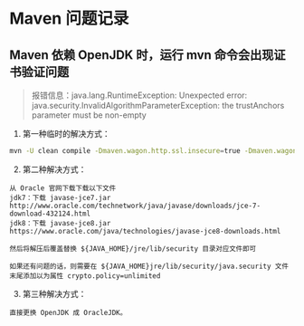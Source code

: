# Maven 问题记录

## Maven 依赖 OpenJDK 时，运行 mvn 命令会出现证书验证问题

>报错信息：java.lang.RuntimeException: Unexpected error: java.security.InvalidAlgorithmParameterException: the trustAnchors parameter must be non-empty


1. 第一种临时的解决方式：

```bash
mvn -U clean compile -Dmaven.wagon.http.ssl.insecure=true -Dmaven.wagon.http.ssl.allowall=true
```

2. 第二种解决方式：

```text
从 Oracle 官网下载下载以下文件
jdk7：下载 javase-jce7.jar http://www.oracle.com/technetwork/java/javase/downloads/jce-7-download-432124.html
jdk8：下载 javase-jce8.jar https://www.oracle.com/java/technologies/javase-jce8-downloads.html

然后将解压后覆盖替换 ${JAVA_HOME}/jre/lib/security 目录对应文件即可

如果还有问题的话，则需要在 ${JAVA_HOME}jre/lib/security/java.security 文件末尾添加以为属性 crypto.policy=unlimited
```

3. 第三种解决方式：

```text
直接更换 OpenJDK 成 OracleJDK。
```